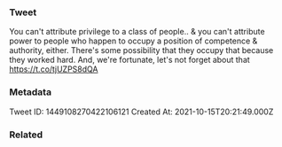 ### Tweet
You can't attribute privilege to a class of people.. &amp; you can't attribute power to people who happen to occupy a position of competence &amp; authority, either. There's some possibility that they occupy that because they worked hard. And, we're fortunate, let's not forget about that https://t.co/tjUZPS8dQA

### Metadata
Tweet ID: 1449108270422106121
Created At: 2021-10-15T20:21:49.000Z

### Related


